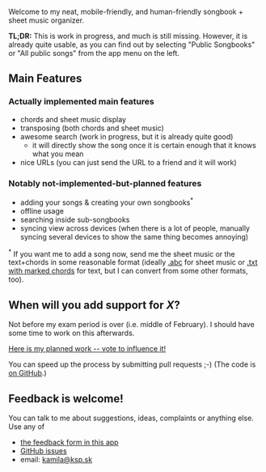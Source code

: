 Welcome to my neat, mobile-friendly, and human-friendly songbook + sheet music organizer.

**TL;DR:** This is work in progress, and much is still missing. However, it is already quite usable, as you can find out by selecting "Public Songbooks" or "All public songs" from the app menu on the left.

Main Features
-------------

### Actually implemented main features

- chords and sheet music display
- transposing (both chords and sheet music)
- awesome search (work in progress, but it is already quite good)
  - it will directly show the song once it is certain enough that it knows what you mean
- nice URLs (you can just send the URL to a friend and it will work)

### Notably not-implemented-but-planned features

- adding your songs & creating your own songbooks<sup>*</sup>
- offline usage
- searching inside sub-songbooks
- syncing view across devices (when there is a lot of people, manually syncing several devices to show the same thing becomes annoying)

<sup>*</sup> If you want me to add a song now, send me the sheet music or the text+chords in some reasonable format (ideally [.abc](http://abcnotation.com/) for sheet music or [.txt with marked chords](https://github.com/AnotherKamila/songbook-web/blob/master/example-song.txt) for text, but I can convert from some other formats, too).

When will you add support for *X*?
----------------------------------

Not before my exam period is over (i.e. middle of February). I should have some time to work on this afterwards.

[Here is my planned work -- vote to influence it!](https://trello.com/b/STftFyBr/songbook?menu=filter&filter=label:user-visible)

You can speed up the process by submitting pull requests ;-) (The code is [on GitHub](https://github.com/AnotherKamila/songbook-web).)

Feedback is welcome!
--------------------

You can talk to me about suggestions, ideas, complaints or anything else. Use any of

- [the feedback form in this app](#/feedback)
- [GitHub issues](https://github.com/AnotherKamila/songbook-web/issues)
- email: [kamila@ksp.sk](mailto:kamila@ksp.sk)
